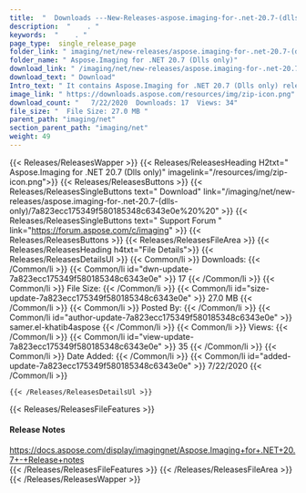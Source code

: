 ```yaml
---
title:  "  Downloads ---New-Releases-aspose.imaging-for-.net-20.7-(dlls-only) . " 
description:  "    . " 
keywords:  "    . " 
page_type:  single_release_page
folder_link: " imaging/net/new-releases/aspose.imaging-for-.net-20.7-(dlls-only)/"
folder_name: " Aspose.Imaging for .NET 20.7 (Dlls only)"
download_link: " /imaging/net/new-releases/aspose.imaging-for-.net-20.7-(dlls-only)/7a823ecc175349f580185348c6343e0e"
download_text: " Download"
Intro_text: " It contains Aspose.Imaging for .NET 20.7 (Dlls only) release."
image_link: " https://downloads.aspose.com/resources/img/zip-icon.png"
download_count: "   7/22/2020  Downloads: 17  Views: 34"
file_size: "  File Size: 27.0 MB "
parent_path: "imaging/net"
section_parent_path: "imaging/net"
weight: 49 
---
```


{{< Releases/ReleasesWapper >}}
  {{< Releases/ReleasesHeading H2txt=" Aspose.Imaging for .NET 20.7 (Dlls only)" imagelink="/resources/img/zip-icon.png">}}
  {{< Releases/ReleasesButtons >}}
    {{< Releases/ReleasesSingleButtons text=" Download" link="/imaging/net/new-releases/aspose.imaging-for-.net-20.7-(dlls-only)/7a823ecc175349f580185348c6343e0e%20%20" >}}
    {{< Releases/ReleasesSingleButtons text=" Support Forum " link="https://forum.aspose.com/c/imaging" >}}
  {{< Releases/ReleasesButtons >}}
  {{< Releases/ReleasesFileArea >}}
    {{< Releases/ReleasesHeading h4txt="File Details">}}
    {{< Releases/ReleasesDetailsUl >}}
            {{< Common/li  >}} Downloads: {{< /Common/li >}} 
      {{< Common/li id="dwn-update-7a823ecc175349f580185348c6343e0e" >}} 17 {{< /Common/li >}} 
      {{< Common/li  >}} File Size: {{< /Common/li >}} 
      {{< Common/li id="size-update-7a823ecc175349f580185348c6343e0e" >}} 27.0 MB {{< /Common/li >}} 
      {{< Common/li  >}} Posted By: {{< /Common/li >}} 
      {{< Common/li id="author-update-7a823ecc175349f580185348c6343e0e" >}} samer.el-khatib4aspose {{< /Common/li >}} 
      {{< Common/li  >}} Views: {{< /Common/li >}} 
      {{< Common/li id="view-update-7a823ecc175349f580185348c6343e0e" >}} 35 {{< /Common/li >}} 
      {{< Common/li  >}} Date Added: {{< /Common/li >}} 
      {{< Common/li id="added-update-7a823ecc175349f580185348c6343e0e" >}} 7/22/2020 {{< /Common/li >}} 

    {{< /Releases/ReleasesDetailsUl >}}

  {{< Releases/ReleasesFileFeatures >}}
      <h4>Release Notes</h4><div><a href="https://docs.aspose.com/display/imagingnet/Aspose.Imaging+for+.NET+20.7+-+Release+notes">https://docs.aspose.com/display/imagingnet/Aspose.Imaging+for+.NET+20.7+-+Release+notes</a></div>
  {{< /Releases/ReleasesFileFeatures >}}
 {{< /Releases/ReleasesFileArea >}}
{{< /Releases/ReleasesWapper >}}



